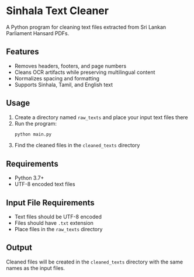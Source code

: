 # Sinhala Text Cleaner

A Python program for cleaning text files extracted from Sri Lankan Parliament Hansard PDFs.

## Features

- Removes headers, footers, and page numbers
- Cleans OCR artifacts while preserving multilingual content
- Normalizes spacing and formatting
- Supports Sinhala, Tamil, and English text

## Usage

1. Create a directory named `raw_texts` and place your input text files there
2. Run the program:
   ```bash
   python main.py
   ```
3. Find the cleaned files in the `cleaned_texts` directory

## Requirements

- Python 3.7+
- UTF-8 encoded text files

## Input File Requirements

- Text files should be UTF-8 encoded
- Files should have `.txt` extension
- Place files in the `raw_texts` directory

## Output

Cleaned files will be created in the `cleaned_texts` directory with the same names as the input files.